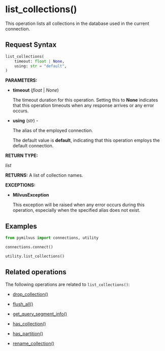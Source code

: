 # list_collections()

This operation lists all collections in the database used in the current connection.

## Request Syntax

```python
list_collections(
    timeout: float | None,
    using: str = "default",
)
```

**PARAMETERS:**

- **timeout** (*float* | *None*)  

    The timeout duration for this operation. Setting this to **None** indicates that this operation timeouts when any response arrives or any error occurs.

- **using** (*str*) - 

    The alias of the employed connection.

    The default value is **default**, indicating that this operation employs the default connection.

**RETURN TYPE:**

*list*

**RETURNS:**
A list of collection names.

**EXCEPTIONS:**

- **MilvusException**

    This exception will be raised when any error occurs during this operation, especially when the specified alias does not exist.

## Examples

```python
from pymilvus import connections, utility

connections.connect()

utility.list_collections()
```

## Related operations

The following operations are related to `list_collections()`:

- [drop_collection()](drop_collection.md)

- [flush_all()](flush_all.md)

- [get_query_segment_info()](get_query_segment_info.md)

- [has_collection()](has_collection.md)

- [has_partition()](has_partition.md)

- [rename_collection()](rename_collection.md)

